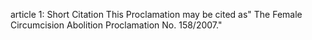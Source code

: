 article 1: Short Citation
This Proclamation may be cited as&quot; The Female Circumcision Abolition Proclamation No. 158&#x2F;2007.&quot;
<ul>
</ul>